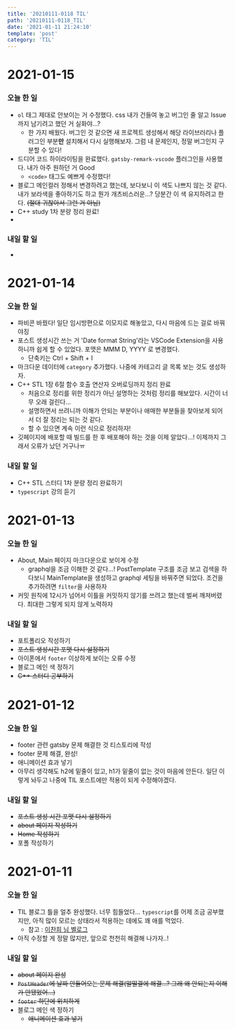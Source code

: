 ```yaml
---
title: '20210111-0118 TIL'
path: '20210111-0118_TIL'
date: '2021-01-11 21:24:10'
template: 'post'
category: 'TIL'
---
```


# 2021-01-15
### 오늘 한 일
* `ol` 태그 제대로 안보이는 거 수정했다. css 내가 건들여 놓고 버그인 줄 알고 Issue까지 남기려고 했던 거 실화야...? 
    * 한 가지 배웠다. 버그인 것 같으면 새 프로젝트 생성해서 해당 라이브러리나 플러그인 부분**만** 설치해서 다시 실행해보자. 그럼 내 문제인지, 정말 버그인지 구분할 수 있다!
* 드디어 코드 하이라이팅을 완료했다. `gatsby-remark-vscode` 플러그인을 사용했다. 내가 아주 원하던 거 Good
    * `<code>` 태그도 예쁘게 수정했다!
* 블로그 메인컬러 정해서 변경하려고 했는데, 보다보니 이 색도 나쁘지 않는 것 같다. 내가 보라색을 좋아하기도 하고 뭔가 개츠비스러운...? 당분간 이 색 유지하려고 한다. ~~(절대 귀찮아서 그런 거 아님)~~
* C++ study 1차 분량 정리 완료!
* 

### 내일 할 일
* 

# 2021-01-14
### 오늘 한 일
* 파비콘 바꿨다! 일단 임시방편으로 이모지로 해놓았고, 다시 마음에 드는 걸로 바꿔야징
* 포스트 생성시간 쓰는 거 'Date format String'라는 VSCode Extension을 사용하니까 쉽게 할 수 있었다. 포맷은 MMM D, YYYY 로 변경했다.
    * 단축키는 Ctrl + Shift + I 
* 마크다운 데이터에 `category` 추가했다. 나중에 카테고리 글 목록 보는 것도 생성하자.
* C++ STL 1장 6절 함수 호출 연산자 오버로딩까지 정리 완료
    * 처음으로 정리를 위한 정리가 아닌 설명하는 것처럼 정리를 해보았다. 시간이 너무 오래 걸린다...
    * 설명하면서 쓰려니까 이해가 안되는 부분이나 애매한 부분들을 찾아보게 되어서 더 잘 정리는 되는 것 같다.
    * 할 수 있으면 계속 이런 식으로 정리하자!
* 깃페이지에 배포할 때 빌드를 한 후 배포해야 하는 것을 이제 알았다...! 이제까지 그래서 오류가 났던 거구나ㅠ

### 내일 할 일
* C++ STL 스터디 1차 분량 정리 완료하기
* `typescript` 강의 듣기

# 2021-01-13
### 오늘 한 일
* About, Main 페이지 마크다운으로 보이게 수정
    * graphql을 조금 이해한 것 같다...! PostTemplate 구조를 조금 보고 검색을 하다보니 MainTemplate을 생성하고 graphql 세팅을 바꿔주면 되었다. 조건을 추가하려면 `filter`을 사용하자
* 커밋 원칙에 12시가 넘어서 이틀을 커밋하지 않기를 쓰려고 했는데 벌써 깨져버렸다. 최대한 그렇게 되지 않게 노력하자

### 내일 할 일
* 포트폴리오 작성하기
* ~~포스트 생성시간 포맷 다시 설정하기~~
* 아이폰에서 `footer` 이상하게 보이는 오류 수정
* 블로그 메인 색 정하기
* ~~C++ 스터디 공부하기~~


# 2021-01-12
### 오늘 한 일
* footer 관련 gatsby 문제 해결한 것 티스토리에 작성
* footer 문제 해결, 완성!
* 애니메이션 효과 넣기
* 아무리 생각해도 h2에 밑줄이 있고, h1가 밑줄이 없는 것이 마음에 안든다. 일단 이렇게 놔두고 나중에 TIL 포스트에만 적용이 되게 수정해야겠다.


### 내일 할 일
* ~~포스트 생성 시간 포맷 다시 설정하기~~
* ~~about 페이지 작성하기~~
* ~~Home 작성하기~~
* 포폴 작성하기



# 2021-01-11
### 오늘 한 일
* TIL 블로그 틀을 얼추 완성했다. 너무 힘들었다... `typescript`를 어제 조금 공부했지만, 아직 많이 모르는 상태라서 적용하는 데에도 꽤 애를 먹었다.
    - 참고 : [이찬희 님 벨로그](https://velog.io/@iamchanii/build-a-blog-with-gatsby-and-typescript-part-1)
* 아직 수정할 게 정말 많지만, 앞으로 천천히 해결해 나가자..!

### 내일 할 일
* ~~about 페이지 완성~~
* ~~`PostHeader`에 날짜 안들어오는 문제 해결(얼떨결에 해결...? 그래 왜 안되는지 이해가 안됐었어...)~~
* ~~`footer` 하단에 위치하게~~
* 블로그 메인 색 정하기
    * ~~애니메이션 효과 넣기~~

